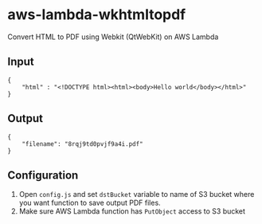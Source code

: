 # aws-lambda-wkhtmltopdf
Convert HTML to PDF using Webkit (QtWebKit) on AWS Lambda

## Input
    {
        "html" : "<!DOCTYPE html><html><body>Hello world</body></html>"
    }

## Output
    {
        "filename": "8rqj9td0pvjf9a4i.pdf"
    }

## Configuration

1. Open `config.js` and set `dstBucket` variable to name of S3 bucket where you want function to save output PDF files.
2. Make sure AWS Lambda function has `PutObject` access to S3 bucket